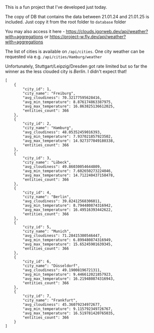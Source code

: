 This is a fun project that I've developed just today.

The copy of DB that contains the data between 21.01.24 and 21.01.25 is included. Just copy it from the root folder to `database` folder

You may also access it here - https://clouds.igorweb.dev/api/weather?with=aggregations or https://project-w.fly.dev/api/weather?with=aggregations

The list of cities is available on `/api/cities`. One city weather can be requested via e.g. `/api/cities/Hamburg/weather`

Unfortunately, Stuttgart/Leipzig/Dresden got rate limited but so far the winner as the less clouded city is *Berlin*. I didn't expect that!


```
[
    {
        "city_id": 1,
        "city_name": "Freiburg",
        "avg_cloudiness": 70.32177595628416,
        "avg_min_temperature": 8.876174863387975,
        "avg_max_temperature": 16.863825136612025,
        "entities_count": 366
    },
    {
        "city_id": 2,
        "city_name": "Hamburg",
        "avg_cloudiness": 48.05352459016393,
        "avg_min_temperature": 7.937021857923502,
        "avg_max_temperature": 14.927377049180338,
        "entities_count": 366
    },
    {
        "city_id": 3,
        "city_name": "Lübeck",
        "avg_cloudiness": 49.86030054644809,
        "avg_min_temperature": 7.602650273224046,
        "avg_max_temperature": 14.712240437158478,
        "entities_count": 366
    },
    {
        "city_id": 4,
        "city_name": "Berlin",
        "avg_cloudiness": 39.82412568306011,
        "avg_min_temperature": 8.794480874316942,
        "avg_max_temperature": 16.49516393442622,
        "entities_count": 366
    },
    {
        "city_id": 5,
        "city_name": "Munich",
        "avg_cloudiness": 71.28415300546447,
        "avg_min_temperature": 6.899480874316949,
        "avg_max_temperature": 15.65245901639345,
        "entities_count": 366
    },
    {
        "city_id": 6,
        "city_name": "Düsseldorf",
        "avg_cloudiness": 49.19008196721311,
        "avg_min_temperature": 9.446612021857923,
        "avg_max_temperature": 16.219480874316943,
        "entities_count": 366
    },
    {
        "city_id": 7,
        "city_name": "Frankfurt",
        "avg_cloudiness": 45.36079234972677,
        "avg_min_temperature": 9.115792349726767,
        "avg_max_temperature": 16.519781420765035,
        "entities_count": 366
    }
]
```
